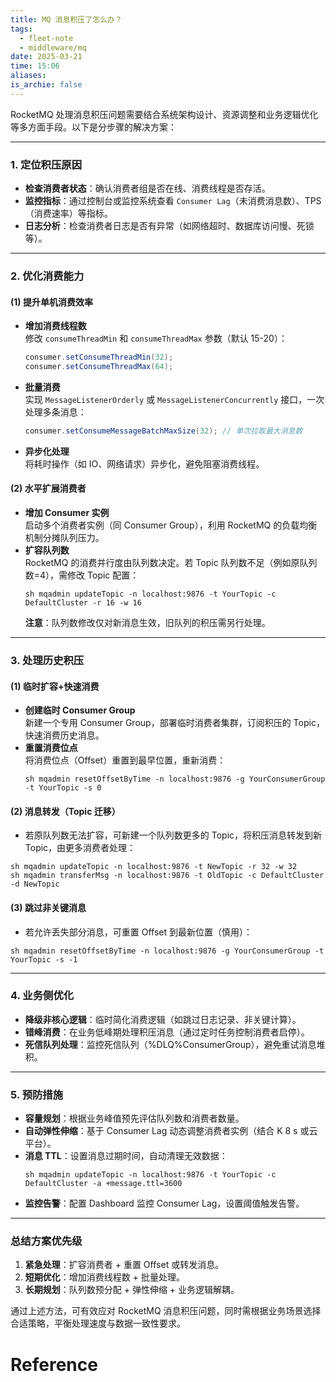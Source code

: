 ```yaml
---
title: MQ 消息积压了怎么办？
tags:
  - fleet-note
  - middleware/mq
date: 2025-03-21
time: 15:06
aliases: 
is_archie: false
---
```

RocketMQ 处理消息积压问题需要结合系统架构设计、资源调整和业务逻辑优化等多方面手段。以下是分步骤的解决方案：

---

### **1. 定位积压原因**
- **检查消费者状态**：确认消费者组是否在线、消费线程是否存活。
- **监控指标**：通过控制台或监控系统查看 `Consumer Lag`（未消费消息数）、TPS（消费速率）等指标。
- **日志分析**：检查消费者日志是否有异常（如网络超时、数据库访问慢、死锁等）。

---

### **2. 优化消费能力**
#### **(1) 提升单机消费效率**
  - **增加消费线程数**  
    修改 `consumeThreadMin` 和 `consumeThreadMax` 参数（默认 15-20）：
    ```java
    consumer.setConsumeThreadMin(32);
    consumer.setConsumeThreadMax(64);
    ```
  - **批量消费**  
    实现 `MessageListenerOrderly` 或 `MessageListenerConcurrently` 接口，一次处理多条消息：
    ```java
    consumer.setConsumeMessageBatchMaxSize(32); // 单次拉取最大消息数
    ```
  - **异步化处理**  
    将耗时操作（如 IO、网络请求）异步化，避免阻塞消费线程。

#### **(2) 水平扩展消费者**
  - **增加 Consumer 实例**  
    启动多个消费者实例（同 Consumer Group），利用 RocketMQ 的负载均衡机制分摊队列压力。
  - **扩容队列数**  
    RocketMQ 的消费并行度由队列数决定。若 Topic 队列数不足（例如原队列数=4），需修改 Topic 配置：
    ```shell
    sh mqadmin updateTopic -n localhost:9876 -t YourTopic -c DefaultCluster -r 16 -w 16
    ```
    **注意**：队列数修改仅对新消息生效，旧队列的积压需另行处理。

---

### **3. 处理历史积压**
#### **(1) 临时扩容+快速消费**
  - **创建临时 Consumer Group**  
    新建一个专用 Consumer Group，部署临时消费者集群，订阅积压的 Topic，快速消费历史消息。
  - **重置消费位点**  
    将消费位点（Offset）重置到最早位置，重新消费：
    ```shell
    sh mqadmin resetOffsetByTime -n localhost:9876 -g YourConsumerGroup -t YourTopic -s 0
    ```

#### **(2) 消息转发（Topic 迁移）**
  - 若原队列数无法扩容，可新建一个队列数更多的 Topic，将积压消息转发到新 Topic，由更多消费者处理：
  ```shell
  sh mqadmin updateTopic -n localhost:9876 -t NewTopic -r 32 -w 32
  sh mqadmin transferMsg -n localhost:9876 -t OldTopic -c DefaultCluster -d NewTopic
  ```

#### **(3) 跳过非关键消息**
  - 若允许丢失部分消息，可重置 Offset 到最新位置（慎用）：
  ```shell
  sh mqadmin resetOffsetByTime -n localhost:9876 -g YourConsumerGroup -t YourTopic -s -1
  ```

---

### **4. 业务侧优化**
- **降级非核心逻辑**：临时简化消费逻辑（如跳过日志记录、非关键计算）。
- **错峰消费**：在业务低峰期处理积压消息（通过定时任务控制消费者启停）。
- **死信队列处理**：监控死信队列（%DLQ%ConsumerGroup），避免重试消息堆积。

---

### **5. 预防措施**
- **容量规划**：根据业务峰值预先评估队列数和消费者数量。
- **自动弹性伸缩**：基于 Consumer Lag 动态调整消费者实例（结合 K 8 s 或云平台）。
- **消息 TTL**：设置消息过期时间，自动清理无效数据：
  ```shell
  sh mqadmin updateTopic -n localhost:9876 -t YourTopic -c DefaultCluster -a +message.ttl=3600
  ```
- **监控告警**：配置 Dashboard 监控 Consumer Lag，设置阈值触发告警。

---

### **总结方案优先级**
1. **紧急处理**：扩容消费者 + 重置 Offset 或转发消息。
2. **短期优化**：增加消费线程数 + 批量处理。
3. **长期规划**：队列数预分配 + 弹性伸缩 + 业务逻辑解耦。

通过上述方法，可有效应对 RocketMQ 消息积压问题，同时需根据业务场景选择合适策略，平衡处理速度与数据一致性要求。


# Reference